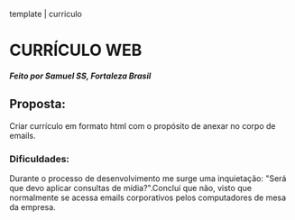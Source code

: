 template | curriculo
 # CURRÍCULO WEB



##### Feito por Samuel SS, Fortaleza  Brasil

## Proposta: 

Criar currículo em formato html com o propósito de anexar no corpo de emails.

### Dificuldades: 

Durante o processo de desenvolvimento me surge uma inquietação: "Será que devo aplicar consultas de mídia?".Concluí que não, visto que normalmente se acessa emails corporativos pelos computadores de mesa da empresa.